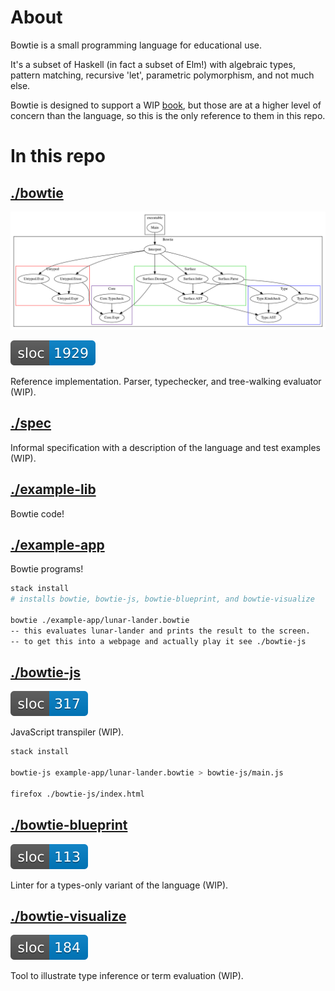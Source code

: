# About

Bowtie is a small programming language for educational use.

It's a subset of Haskell (in fact a subset of Elm!) with algebraic types, pattern matching, recursive 'let', parametric polymorphism, and not much else.

Bowtie is designed to support a WIP [book](http://lambdakit.com/), but those are at a higher level of concern than the language, so this is the only reference to them in this repo.

# In this repo

## [./bowtie](./bowtie)

![modules](./bowtie/misc/generated/modules.svg)

![sloc-bowtie](./bowtie/misc/generated/sloc-bowtie.svg)

Reference implementation. Parser, typechecker, and tree-walking evaluator (WIP).

## [./spec](./spec)

Informal specification with a description of the language and test examples (WIP).

## [./example-lib](./example-lib)

Bowtie code!

## [./example-app](./example-app)

Bowtie programs!

```sh
stack install
# installs bowtie, bowtie-js, bowtie-blueprint, and bowtie-visualize

bowtie ./example-app/lunar-lander.bowtie
-- this evaluates lunar-lander and prints the result to the screen.
-- to get this into a webpage and actually play it see ./bowtie-js
```

## [./bowtie-js](./bowtie-js)

![sloc-bowtie-js](./bowtie/misc/generated/sloc-bowtie-js.svg)

JavaScript transpiler (WIP).

```sh
stack install

bowtie-js example-app/lunar-lander.bowtie > bowtie-js/main.js

firefox ./bowtie-js/index.html
```

## [./bowtie-blueprint](./bowtie-blueprint)

![sloc-bowtie-blueprint](./bowtie/misc/generated/sloc-bowtie-blueprint.svg)

Linter for a types-only variant of the language (WIP).

## [./bowtie-visualize](./bowtie-visualize)

![sloc-bowtie-visualize](./bowtie/misc/generated/sloc-bowtie-visualize.svg)

Tool to illustrate type inference or term evaluation (WIP).
